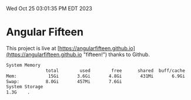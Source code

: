Wed Oct 25 03:01:35 PM EDT 2023

# Angular Fifteen


This project is live at [https://angularfifteen.github.io](https://angularfifteen.github.io "fifteen!") thanks to Github.

```bash
System Memory
               total        used        free      shared  buff/cache   available
Mem:            15Gi       3.6Gi       4.8Gi       431Mi       6.9Gi        10Gi
Swap:          8.0Gi       457Mi       7.6Gi
System Storage
1.3G	.
